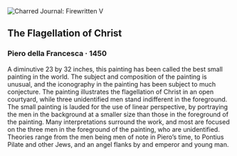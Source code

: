 <div class="artwork-of-the-day">
  <div class="container">
    <div class="img-wrapper">
      <img
        src="https://uploads4.wikiart.org/images/piero-della-francesca/the-flagellation-of-christ(1).jpg!Large.jpg"
        alt="Charred Journal: Firewritten V" />
    </div>
    <div class="artwork-detail">
      <div class="artwork-origin"> 
        <h2 class="artwork-name">The Flagellation of Christ</h2>
        <h3 class="artist">
          Piero della Francesca
                    ·  1450
        </h3>
      </div>
      <p class="description">
        <span class="artwork-description-text ng-binding" ng-bind-html="viewModel.ArtworkOfTheDay.Description | unsafe">A diminutive 23 by 32 inches, this painting has been called the best small painting in the world. The subject and composition of the painting is unusual, and the iconography in the painting has been subject to much conjecture. The painting illustrates the flagellation of Christ in an open courtyard, while three unidentified men stand indifferent in the foreground. The small painting is lauded for the use of linear perspective, by portraying the men in the background at a smaller size than those in the foreground of the painting. Many interpretations surround the work, and most are focused on the three men in the foreground of the painting, who are unidentified. Theories range from the men being men of note in Piero’s time, to Pontius Pilate and other Jews, and an angel flanks by and emperor and young man. </span>
                        <div class="text-shadow-container" ng-show="showShadow" style=""></div>
      </p>
    </div>
  </div>

</div>
